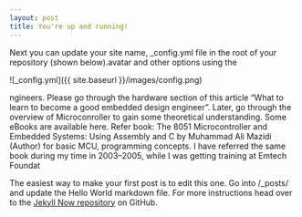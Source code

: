 ```yaml
---
layout: post
title: You're up and running!
---
```


Next you can update your site name,  _config.yml file in the root of your repository (shown below).avatar and other options using the

![_config.yml]({{ site.baseurl }}/images/config.png)

ngineers. Please go through the hardware section of this article “What to learn to become a good embedded design engineer”.
Later, go through the overview of Microconroller to gain some theoretical understanding. Some eBooks are available here.
Refer book: The 8051 Microcontroller and Embedded Systems: Using Assembly and C by Muhammad Ali Mazidi (Author) for basic MCU, programming concepts. I have referred the same book during my time in 2003–2005, while I was getting training at Emtech Foundat

The easiest way to make your first post is to edit this one. Go into /_posts/ and update the Hello World markdown file. For more instructions head over to the [Jekyll Now repository](https://github.com/barryclark/jekyll-now) on GitHub.
